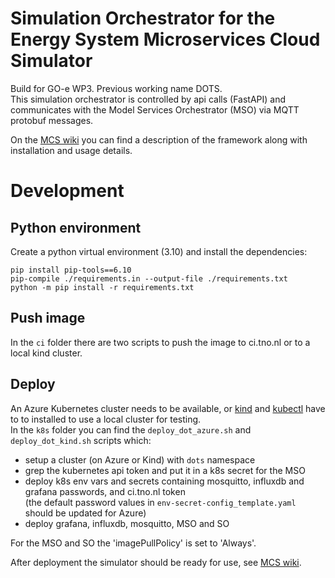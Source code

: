 # Simulation Orchestrator for the Energy System Microservices Cloud Simulator

Build for GO-e WP3. Previous working name DOTS.  
This simulation orchestrator is controlled by api calls (FastAPI) and communicates with the Model Services
Orchestrator (MSO) via MQTT protobuf messages.

On the [MCS wiki](https://ci.tno.nl/gitlab/groups/dots/-/wikis/home) you can find a description of the framework along with installation and usage details.

# Development

## Python environment
Create a python virtual environment (3.10) and install the dependencies:
```console
pip install pip-tools==6.10
pip-compile ./requirements.in --output-file ./requirements.txt
python -m pip install -r requirements.txt
```

## Push image
In the `ci` folder there are two scripts to push the image to ci.tno.nl or to a local kind cluster.

## Deploy
An Azure Kubernetes cluster needs to be available, or [kind](https://kind.sigs.k8s.io/) and [kubectl](https://kubernetes.io/docs/tasks/tools/) have to to installed to use a local cluster for testing.   
In the `k8s` folder you can find the `deploy_dot_azure.sh` and `deploy_dot_kind.sh` scripts which:
- setup a cluster (on Azure or Kind) with `dots` namespace
- grep the kubernetes api token and put it in a k8s secret for the MSO
- deploy k8s env vars and secrets containing mosquitto, influxdb and grafana passwords, and ci.tno.nl token  
  (the default password values in `env-secret-config_template.yaml` should be updated for Azure)
- deploy grafana, influxdb, mosquitto, MSO and SO

For the MSO and SO the 'imagePullPolicy' is set to 'Always'.

After deployment the simulator should be ready for use, see [MCS wiki](https://ci.tno.nl/gitlab/groups/dots/-/wikis/home).
